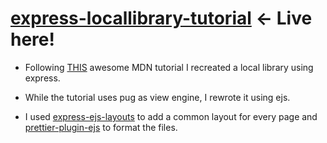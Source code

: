 # <a href="https://glaze-adaptive-helmet.glitch.me">express-locallibrary-tutorial<a/> <- Live here!

- Following <a href="https://developer.mozilla.org/en-US/docs/Learn/Server-side/Express_Nodejs/Tutorial_local_library_website">THIS</a> awesome MDN tutorial I recreated a local library using express.

- While the tutorial uses pug as view engine, I rewrote it using ejs.

- I used <a href="https://www.npmjs.com/package/express-ejs-layouts">express-ejs-layouts</a> to add a common layout for every page and <a href="https://www.npmjs.com/package/prettier-plugin-ejs">prettier-plugin-ejs</a> to format the files.
